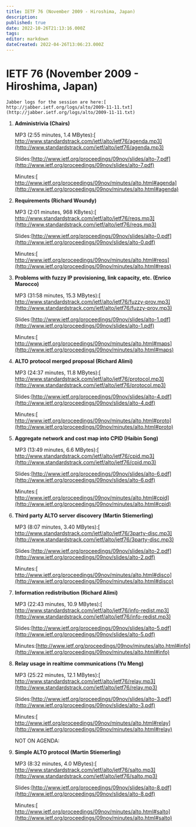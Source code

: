 ```yaml
---
title: IETF 76 (November 2009 - Hiroshima, Japan)
description:
published: true
date: 2022-10-26T21:13:16.000Z
tags:
editor: markdown
dateCreated: 2022-04-26T13:06:23.000Z
---
```


# IETF 76 (November 2009 - Hiroshima, Japan)

    Jabber logs for the session are here:[​http://jabber.ietf.org/logs/alto/2009-11-11.txt](http://jabber.ietf.org/logs/alto/2009-11-11.txt)

1. **Administrivia (Chairs)**

   MP3 (2:55 minutes, 1.4 MBytes):[​http://www.standardstrack.com/ietf/alto/ietf76/agenda.mp3](http://www.standardstrack.com/ietf/alto/ietf76/agenda.mp3)

   Slides:[​http://www.ietf.org/proceedings/09nov/slides/alto-7.pdf](http://www.ietf.org/proceedings/09nov/slides/alto-7.pdf)

   Minutes:[​http://www.ietf.org/proceedings/09nov/minutes/alto.html#agenda](http://www.ietf.org/proceedings/09nov/minutes/alto.html#agenda)

2. **Requirements (Richard Woundy)**

   MP3 (2:01 minutes, 968 KBytes):[​http://www.standardstrack.com/ietf/alto/ietf76/reqs.mp3](http://www.standardstrack.com/ietf/alto/ietf76/reqs.mp3)

   Slides:[​http://www.ietf.org/proceedings/09nov/slides/alto-0.pdf](http://www.ietf.org/proceedings/09nov/slides/alto-0.pdf)

   Minutes:[​http://www.ietf.org/proceedings/09nov/minutes/alto.html#reqs](http://www.ietf.org/proceedings/09nov/minutes/alto.html#reqs)

3. **Problems with fuzzy IP provisioning, link capacity, etc. (Enrico Marocco)**

   MP3 (31:58 minutes, 15.3 MBytes):[​http://www.standardstrack.com/ietf/alto/ietf76/fuzzy-prov.mp3](http://www.standardstrack.com/ietf/alto/ietf76/fuzzy-prov.mp3)

   Slides:[​http://www.ietf.org/proceedings/09nov/slides/alto-1.pdf](http://www.ietf.org/proceedings/09nov/slides/alto-1.pdf)

   Minutes:[​http://www.ietf.org/proceedings/09nov/minutes/alto.html#maps](http://www.ietf.org/proceedings/09nov/minutes/alto.html#maps)

4. **ALTO protocol merged proposal (Richard Alimi)**

   MP3 (24:37 minutes, 11.8 MBytes):[​http://www.standardstrack.com/ietf/alto/ietf76/protocol.mp3](http://www.standardstrack.com/ietf/alto/ietf76/protocol.mp3)

   Slides:[​http://www.ietf.org/proceedings/09nov/slides/alto-4.pdf](http://www.ietf.org/proceedings/09nov/slides/alto-4.pdf)

   Minutes:[​http://www.ietf.org/proceedings/09nov/minutes/alto.html#proto](http://www.ietf.org/proceedings/09nov/minutes/alto.html#proto)

5. **Aggregate network and cost map into CPID (Haibin Song)**

   MP3 (13:49 minutes, 6.6 MBytes):[​http://www.standardstrack.com/ietf/alto/ietf76/cpid.mp3](http://www.standardstrack.com/ietf/alto/ietf76/cpid.mp3)

   Slides:[​http://www.ietf.org/proceedings/09nov/slides/alto-6.pdf](http://www.ietf.org/proceedings/09nov/slides/alto-6.pdf)

   Minutes:[​http://www.ietf.org/proceedings/09nov/minutes/alto.html#cpid](http://www.ietf.org/proceedings/09nov/minutes/alto.html#cpid)

6. **Third party ALTO server discovery (Martin Stiemerling)**

   MP3 (8:07 minutes, 3.40 MBytes):[​http://www.standardstrack.com/ietf/alto/ietf76/3party-disc.mp3](http://www.standardstrack.com/ietf/alto/ietf76/3party-disc.mp3)

   Slides:[​http://www.ietf.org/proceedings/09nov/slides/alto-2.pdf](http://www.ietf.org/proceedings/09nov/slides/alto-2.pdf)

   Minutes:[​http://www.ietf.org/proceedings/09nov/minutes/alto.html#disco](http://www.ietf.org/proceedings/09nov/minutes/alto.html#disco)

7. **Information redistribution (Richard Alimi)**

   MP3 (22:43 minutes, 10.9 MBytes):[​http://www.standardstrack.com/ietf/alto/ietf76/info-redist.mp3](http://www.standardstrack.com/ietf/alto/ietf76/info-redist.mp3)

   Slides:[​http://www.ietf.org/proceedings/09nov/slides/alto-5.pdf](http://www.ietf.org/proceedings/09nov/slides/alto-5.pdf)

   Minutes:[​http://www.ietf.org/proceedings/09nov/minutes/alto.html#info](http://www.ietf.org/proceedings/09nov/minutes/alto.html#info)

8. **Relay usage in realtime communications (Yu Meng)**

   MP3 (25:22 minutes, 12.1 MBytes):[​http://www.standardstrack.com/ietf/alto/ietf76/relay.mp3](http://www.standardstrack.com/ietf/alto/ietf76/relay.mp3)

   Slides:[​http://www.ietf.org/proceedings/09nov/slides/alto-3.pdf](http://www.ietf.org/proceedings/09nov/slides/alto-3.pdf)

   Minutes:[​http://www.ietf.org/proceedings/09nov/minutes/alto.html#relay](http://www.ietf.org/proceedings/09nov/minutes/alto.html#relay)

   NOT ON AGENDA:

9. **Simple ALTO protocol (Martin Stiemerling)**

   MP3 (8:32 minutes, 4.0 MBytes):[​http://www.standardstrack.com/ietf/alto/ietf76/salto.mp3](http://www.standardstrack.com/ietf/alto/ietf76/salto.mp3)

   Slides:[​http://www.ietf.org/proceedings/09nov/slides/alto-8.pdf](http://www.ietf.org/proceedings/09nov/slides/alto-8.pdf)

   Minutes:[​http://www.ietf.org/proceedings/09nov/minutes/alto.html#salto](http://www.ietf.org/proceedings/09nov/minutes/alto.html#salto)
